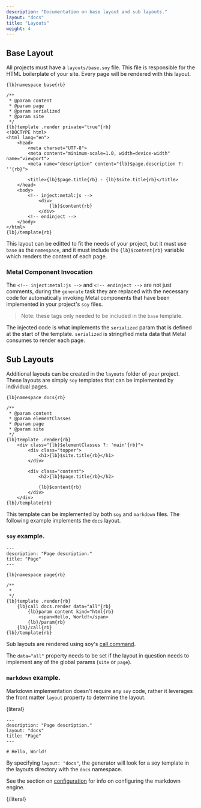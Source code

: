 ```yaml
---
description: "Documentation on base layout and sub layouts."
layout: "docs"
title: "Layouts"
weight: 4
---
```


<article id="article1">

## Base Layout

All projects must have a `layouts/base.soy` file. This file is responsible for
the HTML boilerplate of your site. Every page will be rendered with this layout.

```soy
{lb}namespace base{rb}

/**
 * @param content
 * @param page
 * @param serialized
 * @param site
 */
{lb}template .render private="true"{rb}
<!DOCTYPE html>
<html lang="en">
    <head>
        <meta charset="UTF-8">
        <meta content="minimum-scale=1.0, width=device-width" name="viewport">
        <meta name="description" content="{lb}$page.description ?: ''{rb}">

        <title>{lb}$page.title{rb} - {lb}$site.title{rb}</title>
    </head>
    <body>
        <!-- inject:metal:js -->
            <div>
                {lb}$content{rb}
            </div>
        <!-- endinject -->
    </body>
</html>
{lb}/template{rb}
```

This layout can be editted to fit the needs of your project, but it must
use `base` as the `namespace`, and it must include
the `{lb}$content{rb}` variable which renders the content of each page.

### Metal Component Invocation

The `<!-- inject:metal:js -->` and `<!-- endinject -->` are not just comments,
during the `generate` task they are replaced with the necessary code for
automatically invoking Metal components that have been implemented in your
project's `soy` files.

> Note: these tags only needed to be included in the `base` template.

The injected code is what implements the `serialized` param that is defined at
the start of the template. `serialized` is stringified meta data that Metal
consumes to render each page.

</article>

<article id="article2">

## Sub Layouts

Additional layouts can be created in the `layouts` folder of your project. These
layouts are simply `soy` templates that can be implemented by individual pages.

```soy
{lb}namespace docs{rb}

/**
 * @param content
 * @param elementClasses
 * @param page
 * @param site
 */
{lb}template .render{rb}
    <div class="{lb}$elementClasses ?: 'main'{rb}">
        <div class="topper">
            <h1>{lb}$site.title{rb}</h1>
        </div>

        <div class="content">
            <h2>{lb}$page.title{rb}</h2>

            {lb}$content{rb}
        </div>
    </div>
{lb}/template{rb}
```

This template can be implemented by both `soy` and `markdown` files. The
following example implements the `docs` layout.

### `soy` example.

```soy
---
description: "Page description."
title: "Page"
---

{lb}namespace page{rb}

/**
 *
 */
{lb}template .render{rb}
    {lb}call docs.render data="all"{rb}
        {lb}param content kind="html{rb}
            <span>Hello, World!</span>
        {lb}/param{rb}
    {lb}/call{rb}
{lb}/template{rb}
```

Sub layouts are rendered using soy's [call command](https://developers.google.com/closure/templates/docs/commands#call).

The `data="all"` property needs to be set if the layout in question needs to
implement any of the global params (`site` or `page`).

### `markdown` example.

Markdown implementation doesn't require any `soy` code, rather it leverages the
front matter `layout` property to determine the layout.

{literal}

```
---
description: "Page description."
layout: "docs"
title: "Page"
---

# Hello, World!

```

By specifying `layout: "docs"`, the generator will look for a soy template in
the layouts directory with the `docs` namespace.

See the section on [configuration](http://localhost:8888/docs/tasks.html#configuration) for
info on configuring the markdown engine.

{/literal}

</article>
